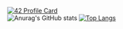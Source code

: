 [![42 Profile Card](https://1337-readme.vercel.app/api/profile?cursus=42cursus&dark=true&login=zjamali)](https://github.com/mohouyizme/1337-readme)<br>
![Anurag's GitHub stats](https://github-readme-stats.vercel.app/api?username=zjamali&show_icons=true&theme=dark&icon_color=#ffffff)
[![Top Langs](https://github-readme-stats.vercel.app/api/top-langs/?username=zjamali&layout=compact&show_icons=true&theme=dark&hide=roff)](https://github.com/anuraghazra/github-readme-stats)
